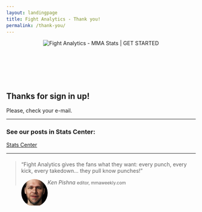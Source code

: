 ```yaml
---
layout: landingpage
title: Fight Analytics - Thank you!
permalink: /thank-you/
---
```



<header class="navbar-free-trial">
    <nav class="navbar navbar-landing navbar-inverse">
        <div class="container">
            <div class="navbar-header">
                <a class="navbar-brand">
                    <img alt="Fight Analytics - MMA Stats" src="{{ '/images/fight-analytics-logo.png' | prepend: site.baseurl }}"> <span class="divider-vr">|</span> GET STARTED
                </a>
            </div>
        </div>
    </nav>
</header>
<div class="container">
    <div class="col-md-6 col-md-offset-3">
        <article class="thank-you">
            <br><br>
            <h1>Thanks for sign in up!</h1>
            <p>Please, check your e-mail.</p>
            <hr>
            <h3>See our posts in Stats Center:</h3>
            <p><a href="/stats-center" class="btn btn-primary"><span class="titlebutton">Stats Center</span></a></p>
        </article>
        <!-- <article class="thank-you">
            <br><br>
            <h1>Sergio, thanks for sign in up!</h1>
            <p>We have sent a verification email to <strong>you@youcompany.com</strong>. Please check your email and click the link to confirm.</p>
            <hr>
            <h3>Now you can start engage your audience with Fight Analytics products:</h3>
            <p><a href="#" class="btn btn-primary"><span class="titlebutton">Log in Dashboard</span></a></p>
        </article> -->
        <hr>
        <blockquote style="margin-top: 20px">
            <p>“Fight Analytics gives the fans what they want:
            every punch, every kick, every takedown...
            they pull know punches!” </p>
            <footer>
                <span class="client-img" style="width: 70px; border-radius: 50%; float: left; overflow: hidden; display: block;"><img src="/images/kean-pishna.jpg" style="width: 70px;"></span>
                <div class="text-cite">
                    <cite>Ken Pishna</cite>
                    <small>editor, mmaweekly.com</small>
                </div>
            </footer>
        </blockquote>
    </div>
</div>